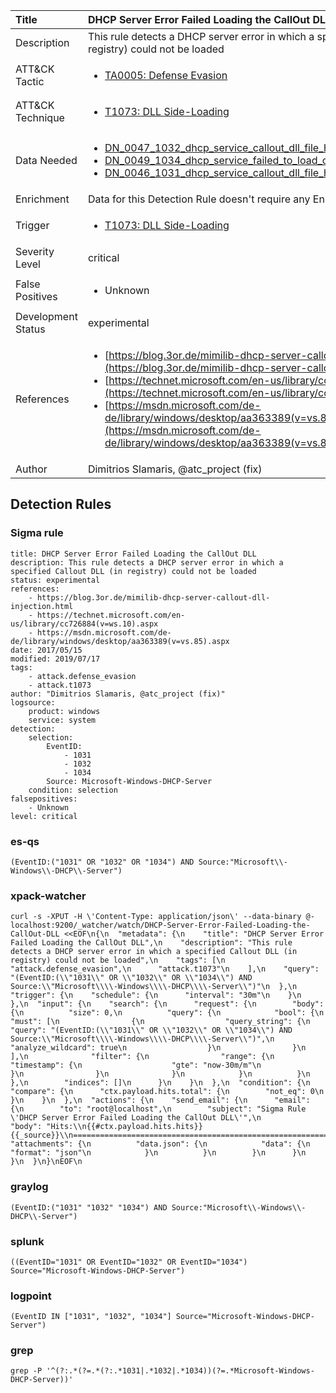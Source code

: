 | Title                | DHCP Server Error Failed Loading the CallOut DLL                                                                                                                                                 |
|:---------------------|:------------------------------------------------------------------------------------------------------------------------------------------------------------|
| Description          | This rule detects a DHCP server error in which a specified Callout DLL (in registry) could not be loaded                                                                                                                                           |
| ATT&amp;CK Tactic    |  <ul><li>[TA0005: Defense Evasion](https://attack.mitre.org/tactics/TA0005)</li></ul>  |
| ATT&amp;CK Technique | <ul><li>[T1073: DLL Side-Loading](https://attack.mitre.org/techniques/T1073)</li></ul>  |
| Data Needed          | <ul><li>[DN_0047_1032_dhcp_service_callout_dll_file_has_caused_an_exception](../Data_Needed/DN_0047_1032_dhcp_service_callout_dll_file_has_caused_an_exception.md)</li><li>[DN_0049_1034_dhcp_service_failed_to_load_callout_dlls](../Data_Needed/DN_0049_1034_dhcp_service_failed_to_load_callout_dlls.md)</li><li>[DN_0046_1031_dhcp_service_callout_dll_file_has_caused_an_exception](../Data_Needed/DN_0046_1031_dhcp_service_callout_dll_file_has_caused_an_exception.md)</li></ul>  |
| Enrichment           |  Data for this Detection Rule doesn't require any Enrichments.  |
| Trigger              | <ul><li>[T1073: DLL Side-Loading](../Triggers/T1073.md)</li></ul>  |
| Severity Level       | critical |
| False Positives      | <ul><li>Unknown</li></ul>  |
| Development Status   | experimental |
| References           | <ul><li>[https://blog.3or.de/mimilib-dhcp-server-callout-dll-injection.html](https://blog.3or.de/mimilib-dhcp-server-callout-dll-injection.html)</li><li>[https://technet.microsoft.com/en-us/library/cc726884(v=ws.10).aspx](https://technet.microsoft.com/en-us/library/cc726884(v=ws.10).aspx)</li><li>[https://msdn.microsoft.com/de-de/library/windows/desktop/aa363389(v=vs.85).aspx](https://msdn.microsoft.com/de-de/library/windows/desktop/aa363389(v=vs.85).aspx)</li></ul>  |
| Author               | Dimitrios Slamaris, @atc_project (fix) |


## Detection Rules

### Sigma rule

```
title: DHCP Server Error Failed Loading the CallOut DLL
description: This rule detects a DHCP server error in which a specified Callout DLL (in registry) could not be loaded
status: experimental
references:
    - https://blog.3or.de/mimilib-dhcp-server-callout-dll-injection.html
    - https://technet.microsoft.com/en-us/library/cc726884(v=ws.10).aspx
    - https://msdn.microsoft.com/de-de/library/windows/desktop/aa363389(v=vs.85).aspx
date: 2017/05/15
modified: 2019/07/17
tags:
    - attack.defense_evasion
    - attack.t1073
author: "Dimitrios Slamaris, @atc_project (fix)"
logsource:
    product: windows
    service: system
detection:
    selection:
        EventID: 
            - 1031
            - 1032
            - 1034
        Source: Microsoft-Windows-DHCP-Server            
    condition: selection
falsepositives: 
    - Unknown
level: critical

```





### es-qs
    
```
(EventID:("1031" OR "1032" OR "1034") AND Source:"Microsoft\\-Windows\\-DHCP\\-Server")
```


### xpack-watcher
    
```
curl -s -XPUT -H \'Content-Type: application/json\' --data-binary @- localhost:9200/_watcher/watch/DHCP-Server-Error-Failed-Loading-the-CallOut-DLL <<EOF\n{\n  "metadata": {\n    "title": "DHCP Server Error Failed Loading the CallOut DLL",\n    "description": "This rule detects a DHCP server error in which a specified Callout DLL (in registry) could not be loaded",\n    "tags": [\n      "attack.defense_evasion",\n      "attack.t1073"\n    ],\n    "query": "(EventID:(\\"1031\\" OR \\"1032\\" OR \\"1034\\") AND Source:\\"Microsoft\\\\-Windows\\\\-DHCP\\\\-Server\\")"\n  },\n  "trigger": {\n    "schedule": {\n      "interval": "30m"\n    }\n  },\n  "input": {\n    "search": {\n      "request": {\n        "body": {\n          "size": 0,\n          "query": {\n            "bool": {\n              "must": [\n                {\n                  "query_string": {\n                    "query": "(EventID:(\\"1031\\" OR \\"1032\\" OR \\"1034\\") AND Source:\\"Microsoft\\\\-Windows\\\\-DHCP\\\\-Server\\")",\n                    "analyze_wildcard": true\n                  }\n                }\n              ],\n              "filter": {\n                "range": {\n                  "timestamp": {\n                    "gte": "now-30m/m"\n                  }\n                }\n              }\n            }\n          }\n        },\n        "indices": []\n      }\n    }\n  },\n  "condition": {\n    "compare": {\n      "ctx.payload.hits.total": {\n        "not_eq": 0\n      }\n    }\n  },\n  "actions": {\n    "send_email": {\n      "email": {\n        "to": "root@localhost",\n        "subject": "Sigma Rule \'DHCP Server Error Failed Loading the CallOut DLL\'",\n        "body": "Hits:\\n{{#ctx.payload.hits.hits}}{{_source}}\\n================================================================================\\n{{/ctx.payload.hits.hits}}",\n        "attachments": {\n          "data.json": {\n            "data": {\n              "format": "json"\n            }\n          }\n        }\n      }\n    }\n  }\n}\nEOF\n
```


### graylog
    
```
(EventID:("1031" "1032" "1034") AND Source:"Microsoft\\-Windows\\-DHCP\\-Server")
```


### splunk
    
```
((EventID="1031" OR EventID="1032" OR EventID="1034") Source="Microsoft-Windows-DHCP-Server")
```


### logpoint
    
```
(EventID IN ["1031", "1032", "1034"] Source="Microsoft-Windows-DHCP-Server")
```


### grep
    
```
grep -P '^(?:.*(?=.*(?:.*1031|.*1032|.*1034))(?=.*Microsoft-Windows-DHCP-Server))'
```



